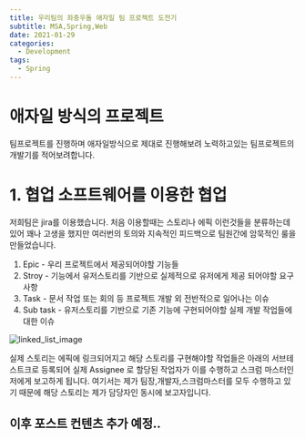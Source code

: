 ```yaml
---
title: 우리팀의 좌충우돌 애자일 팀 프로젝트 도전기
subtitle: MSA,Spring,Web
date: 2021-01-29
categories:
  - Development
tags:
  - Spring
---
```


# 애자일 방식의 프로젝트
팀프로젝트를 진행하며 애자일방식으로 제대로 진행해보려 노력하고있는 팀프로젝트의 개발기를 적어보려합니다.

# 1. 협업 소프트웨어를 이용한 협업
저희팀은 jira를 이용했습니다. 처음 이용할때는 스토리나 에픽 이런것들을 분류하는데 있어 꽤나 고생을 했지만
여러번의 토의와 지속적인 피드백으로 팀원간에 암묵적인 룰을 만들었습니다.

1. Epic - 우리 프로젝트에서 제공되어야할 기능들
2. Stroy - 기능에서 유저스토리를 기반으로 실제적으로 유저에게 제공 되어야할 요구사항
3. Task - 문서 작업 또는 회의 등 프로젝트 개발 외 전반적으로 일어나는 이슈
4. Sub task - 유저스토리를 기반으로 기존 기능에 구현되어야할 실제 개발 작업들에 대한 이슈

![linked_list_image](../../img/my-project1.png)  

실제 스토리는 에픽에 링크되어지고 해당 스토리를 구현해야할 작업들은 아래의 서브테스트크로 등록되어
실제 Assignee 로 할당된 작업자가 이를 수행하고 스크럼 마스터인 저에게 보고하게 됩니다.
여기서는 제가 팀장,개발자,스크럼마스터를 모두 수행하고 있기 때문에 해당 스토리는 제가 담당자인 동시에 보고자입니다.


## 이후 포스트 컨텐츠 추가 예정..


